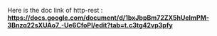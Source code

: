 Here is the doc link of http-rest : 
**https://docs.google.com/document/d/1bxJbpBm72ZX5hUeImPM-3Bnzq22sXUAo7_-Ue6CfoPI/edit?tab=t.c3tg42vp3pfy**